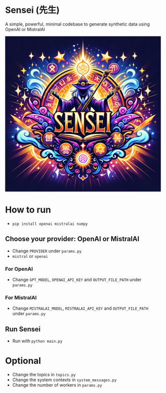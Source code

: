 # Sensei (先生)
A simple, powerful, minimal codebase to generate synthetic data using OpenAI or MistralAI

![alt text](Sensei.png)

# How to run

- `pip install openai mistralai numpy`

## Choose your provider: OpenAI or MistralAI
- Change `PROVIDER` under `params.py`
- `mistral` or `openai`

### For OpenAI
- Change `GPT_MODEL`, `OPENAI_API_KEY` and `OUTPUT_FILE_PATH` under `params.py`

### For MistralAI
- Change `MISTRALAI_MODEL`, `MISTRALAI_API_KEY` and `OUTPUT_FILE_PATH` under `params.py`

## Run Sensei
- Run with `python main.py`

# Optional

- Change the topics in `topics.py`
- Change the system contexts in `system_messages.py`
- Change the number of workers in `params.py`